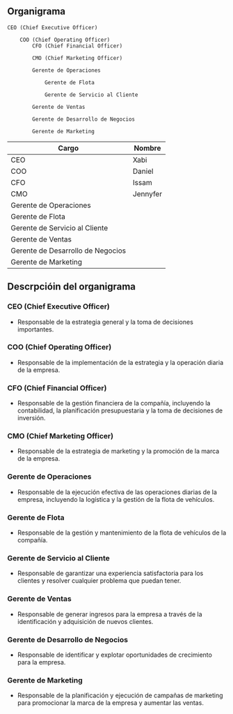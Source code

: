## Organigrama

    CEO (Chief Executive Officer)

        COO (Chief Operating Officer)
            CFO (Chief Financial Officer)

            CMO (Chief Marketing Officer)

            Gerente de Operaciones

                Gerente de Flota

                Gerente de Servicio al Cliente

            Gerente de Ventas

            Gerente de Desarrollo de Negocios

            Gerente de Marketing



| Cargo                            | Nombre   |
| ------------------------------ | -------- |
| CEO                             | Xabi     |
| COO                             | Daniel   |
| CFO                             | Issam    |
| CMO                             | Jennyfer |
| Gerente de Operaciones          |          |
| Gerente de Flota                |          |
| Gerente de Servicio al Cliente |          |
| Gerente de Ventas               |          |
| Gerente de Desarrollo de Negocios |          |
| Gerente de Marketing            |          |

## Descrpcióin del organigrama

### CEO (Chief Executive Officer)
- Responsable de la estrategia general y la toma de decisiones importantes.

### COO (Chief Operating Officer)
- Responsable de la implementación de la estrategia y la operación diaria de la empresa.

### CFO (Chief Financial Officer)
- Responsable de la gestión financiera de la compañía, incluyendo la contabilidad, la planificación presupuestaria y la toma de decisiones de inversión.

### CMO (Chief Marketing Officer)
- Responsable de la estrategia de marketing y la promoción de la marca de la empresa.

### Gerente de Operaciones
- Responsable de la ejecución efectiva de las operaciones diarias de la empresa, incluyendo la logística y la gestión de la flota de vehículos.

### Gerente de Flota
- Responsable de la gestión y mantenimiento de la flota de vehículos de la compañía.

### Gerente de Servicio al Cliente
- Responsable de garantizar una experiencia satisfactoria para los clientes y resolver cualquier problema que puedan tener.

### Gerente de Ventas
- Responsable de generar ingresos para la empresa a través de la identificación y adquisición de nuevos clientes.

### Gerente de Desarrollo de Negocios
- Responsable de identificar y explotar oportunidades de crecimiento para la empresa.

### Gerente de Marketing
- Responsable de la planificación y ejecución de campañas de marketing para promocionar la marca de la empresa y aumentar las ventas.



